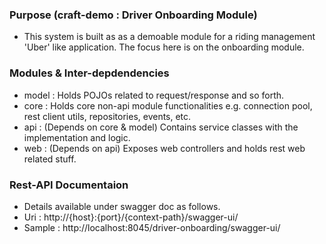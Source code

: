### Purpose (craft-demo : Driver Onboarding Module)  ###
- This system is built as as a demoable module for a riding management 'Uber' like application. The focus here is on the onboarding module. 

### Modules & Inter-depdendencies ###

- model : Holds POJOs related to request/response and so forth.
- core : Holds core non-api module functionalities e.g. connection pool, rest client utils, repositories, events, etc.
- api : (Depends on core & model) Contains service classes with the implementation and logic.
- web : (Depends on api) Exposes web controllers and holds rest web related stuff.

### Rest-API Documentaion ###
- Details available under swagger doc as follows.
- Uri : http://{host}:{port}/{context-path}/swagger-ui/
- Sample : http://localhost:8045/driver-onboarding/swagger-ui/